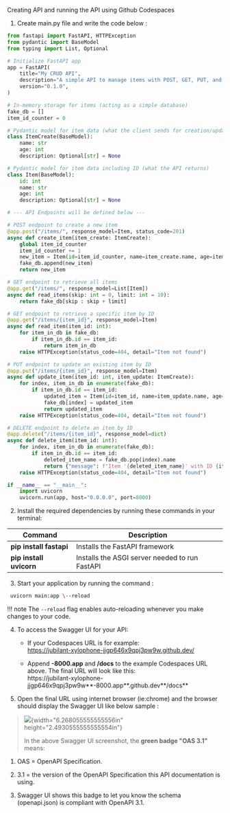 Creating API and running the API using Github Codespaces

1.  Create main.py file and write the code below :

```python
from fastapi import FastAPI, HTTPException
from pydantic import BaseModel
from typing import List, Optional

# Initialize FastAPI app
app = FastAPI(
    title="My CRUD API",
    description="A simple API to manage items with POST, GET, PUT, and DELETE methods.",
    version="0.1.0",
)

# In-memory storage for items (acting as a simple database)
fake_db = []
item_id_counter = 0

# Pydantic model for item data (what the client sends for creation/update)
class ItemCreate(BaseModel):
    name: str
    age: int
    description: Optional[str] = None

# Pydantic model for item data including ID (what the API returns)
class Item(BaseModel):
    id: int
    name: str
    age: int
    description: Optional[str] = None

# --- API Endpoints will be defined below ---

# POST endpoint to create a new item
@app.post("/items/", response_model=Item, status_code=201)
async def create_item(item_create: ItemCreate):
    global item_id_counter
    item_id_counter += 1
    new_item = Item(id=item_id_counter, name=item_create.name, age=item_create.age, description=item_create.description)
    fake_db.append(new_item)
    return new_item

# GET endpoint to retrieve all items
@app.get("/items/", response_model=List[Item])
async def read_items(skip: int = 0, limit: int = 10):
    return fake_db[skip : skip + limit]

# GET endpoint to retrieve a specific item by ID
@app.get("/items/{item_id}", response_model=Item)
async def read_item(item_id: int):
    for item_in_db in fake_db:
        if item_in_db.id == item_id:
            return item_in_db
    raise HTTPException(status_code=404, detail="Item not found")

# PUT endpoint to update an existing item by ID
@app.put("/items/{item_id}", response_model=Item)
async def update_item(item_id: int, item_update: ItemCreate):
    for index, item_in_db in enumerate(fake_db):
        if item_in_db.id == item_id:
            updated_item = Item(id=item_id, name=item_update.name, age=item_update.age, description=item_update.description)
            fake_db[index] = updated_item
            return updated_item
    raise HTTPException(status_code=404, detail="Item not found")

# DELETE endpoint to delete an item by ID
@app.delete("/items/{item_id}", response_model=dict)
async def delete_item(item_id: int):
    for index, item_in_db in enumerate(fake_db):
        if item_in_db.id == item_id:
            deleted_item_name = fake_db.pop(index).name
            return {"message": f"Item '{deleted_item_name}' with ID {item_id} deleted successfully"}
    raise HTTPException(status_code=404, detail="Item not found")

if __name__ == "__main__":
    import uvicorn
    uvicorn.run(app, host="0.0.0.0", port=8000)
```

2.  Install the required dependencies by running these commands in your
    terminal:

| Command              | Description                                      |
|----------------------|--------------------------------------------------|
| **pip install fastapi** | Installs the FastAPI framework                  |
| **pip install uvicorn** | Installs the ASGI server needed to run FastAPI |

3.  Start your application by running the command :
```bash
 uvicorn main:app \--reload
```
!!! note
    The `--reload` flag enables auto-reloading whenever you make changes to your code.

4.  To access the Swagger UI for your API:

    - If your Codespaces URL is for example:\
      https://jubilant-xylophone-jjgp646x9qpj3pw9w.github.dev/

    - Append **-8000.app** and **/docs** to the example Codespaces URL
      above. The final URL will look like this:\
      https://jubilant-xylophone-jjgp646x9qpj3pw9w**-8000.app**.github.dev**/docs**

5.  Open the final URL using internet browser (ie:chrome) and the
    browser should display the Swagger UI like below sample :

> ![](media/image1.png){width="6.268055555555556in"
> height="2.4930555555555554in"}
>
> In the above Swagger UI screenshot, the **green badge "OAS 3.1"**
> means:

1.  OAS = OpenAPI Specification.

2.  3.1 = the version of the OpenAPI Specification this API
    documentation is using.

3.  Swagger UI shows this badge to let you know the schema
    (openapi.json) is compliant with OpenAPI 3.1.

